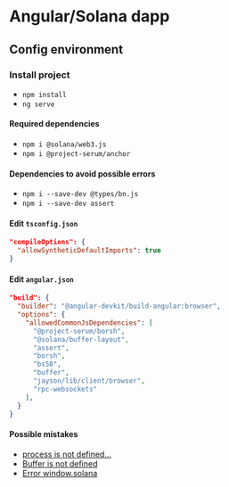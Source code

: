 # Angular/Solana dapp

## Config environment

### Install project

- `npm install`
- `ng serve`

#### Required dependencies

- `npm i @solana/web3.js`
- `npm i @project-serum/anchor`


#### Dependencies to avoid possible errors

- `npm i --save-dev @types/bn.js`
- `npm i --save-dev assert`


#### Edit `tsconfig.json`

```json
"compileOptions": {
  "allowSyntheticDefaultImports": true
}
```

#### Edit `angular.json`

```json
"build": {
  "builder": "@angular-devkit/build-angular:browser",
  "options": {
    "allowedCommonJsDependencies": [
      "@project-serum/borsh",
      "@solana/buffer-layout",
      "assert",
      "borsh",
      "bs58",
      "buffer",
      "jayson/lib/client/browser",
      "rpc-websockets"
    ],
  }
}
```

#### Possible mistakes

- [process is not defined...](https://github.com/twilio/twilio-client.js/issues/284)
- [Buffer is not defined](https://stackoverflow.com/questions/50371593/angular-6-uncaught-referenceerror-buffer-is-not-defined)
- [Error window.solana](https://stackoverflow.com/questions/66120513/property-does-not-exist-on-type-window-typeof-globalthis)
